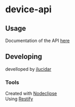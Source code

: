 # device-api

## Usage

Documentation of the API [here](http://docs.shopbotlocalapi.apiary.io/)

## Developing

develloped by [jlucidar](github.com/jlucidar)

### Tools

Created with [Nodeclipse](http://www.nodeclipse.org)  
Using [Restify](http://mcavage.me/node-restify/)
